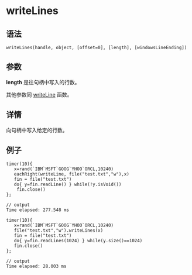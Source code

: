 # writeLines

## 语法

`writeLines(handle, object, [offset=0], [length],
[windowsLineEnding])`

## 参数

**length** 是往句柄中写入的行数。

其他参数同 [writeLine](writeLine.md) 函数。

## 详情

向句柄中写入给定的行数。

## 例子

```
timer(10){
   x=rand(`IBM`MSFT`GOOG`YHOO`ORCL,10240)
   eachRight(writeLine, file("test.txt","w"),x)
   fin = file("test.txt")
   do{ y=fin.readLine() } while(!y.isVoid())
    fin.close()
};

// output
Time elapsed: 277.548 ms

timer(10){
   x=rand(`IBM`MSFT`GOOG`YHOO`ORCL,10240)
   file("test.txt","w").writeLines(x)
   fin = file("test.txt")
   do{ y=fin.readLines(1024) } while(y.size()==1024)
   fin.close()
};

// output
Time elapsed: 28.003 ms

```

